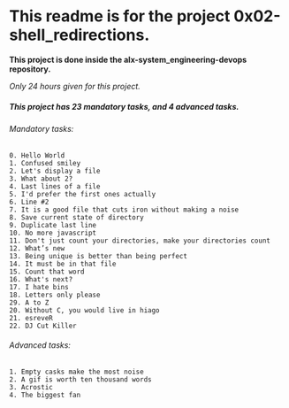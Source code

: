 # This readme is for the project 0x02-shell_redirections.

**This project is done inside the alx-system_engineering-devops repository.**

*Only 24 hours given for this project.*

##### This project has 23 mandatory tasks, and 4 advanced tasks. #####

###### Mandatory tasks: ######
~~~~
0. Hello World
1. Confused smiley
2. Let's display a file
3. What about 2?
4. Last lines of a file
5. I'd prefer the first ones actually
6. Line #2
7. It is a good file that cuts iron without making a noise
8. Save current state of directory
9. Duplicate last line
10. No more javascript
11. Don't just count your directories, make your directories count
12. What’s new
13. Being unique is better than being perfect
14. It must be in that file
15. Count that word
16. What's next?
17. I hate bins
18. Letters only please
29. A to Z
20. Without C, you would live in hiago
21. esreveR
22. DJ Cut Killer
~~~~

###### Advanced tasks: ######
~~~~
1. Empty casks make the most noise
2. A gif is worth ten thousand words
3. Acrostic
4. The biggest fan
~~~~
